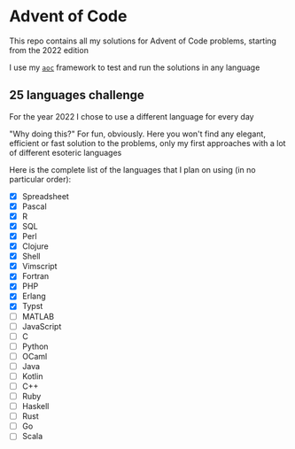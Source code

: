 # Advent of Code
This repo contains all my solutions for Advent of Code problems, starting from the 2022 edition

I use my [`aoc`](https://github.com/albertolazari/aoc) framework to test and run the solutions in any language

## 25 languages challenge
For the year 2022 I chose to use a different language for every day

"Why doing this?" For fun, obviously. Here you won't find any elegant, efficient or fast solution to the problems, only my first approaches with a lot of different esoteric languages

Here is the complete list of the languages that I plan on using (in no particular order):
- [X] Spreadsheet
- [X] Pascal
- [X] R
- [X] SQL
- [X] Perl
- [X] Clojure
- [X] Shell
- [X] Vimscript
- [X] Fortran
- [X] PHP
- [X] Erlang
- [X] Typst
- [ ] MATLAB
- [ ] JavaScript
- [ ] C
- [ ] Python
- [ ] OCaml
- [ ] Java
- [ ] Kotlin
- [ ] C++
- [ ] Ruby
- [ ] Haskell
- [ ] Rust
- [ ] Go
- [ ] Scala
